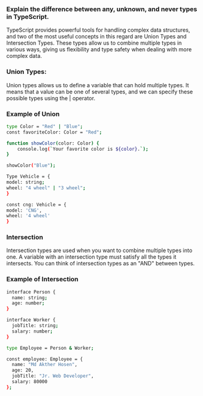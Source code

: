 ### Explain the difference between any, unknown, and never types in TypeScript.

TypeScript provides powerful tools for handling complex data structures, and two of the most useful concepts in this regard are Union Types and Intersection Types. These types allow us to combine multiple types in various ways, giving us flexibility and type safety when dealing with more complex data.

### Union Types:

Union types allows us to define a variable that can hold multiple types. It means that a value can be one of several types, and we can specify these possible types using the | operator.

### Example of Union

```bash
type Color = "Red" | "Blue";
const favoriteColor: Color = "Red";

function showColor(color: Color) {
    console.log(`Your favorite color is ${color}.`);
}

showColor("Blue");

Type Vehicle = {
model: string;
wheel: "4 wheel" | "3 wheel";
}

const cng: Vehicle = {
model: 'CNG',
wheel: '4 wheel'
}

```

### Intersection

Intersection types are used when you want to combine multiple types into one. A variable with an intersection type must satisfy all the types it intersects. You can think of intersection types as an "AND" between types.

### Example of Intersection

```bash
interface Person {
  name: string;
  age: number;
}

interface Worker {
  jobTitle: string;
  salary: number;
}

type Employee = Person & Worker;

const employee: Employee = {
  name: "Md Akther Hosen",
  age: 20,
  jobTitle: "Jr. Web Developer",
  salary: 80000
};




```
